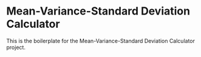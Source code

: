 # Mean-Variance-Standard Deviation Calculator

This is the boilerplate for the Mean-Variance-Standard Deviation Calculator project.